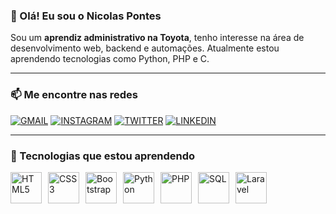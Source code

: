 ### 👋 Olá! Eu sou o Nicolas Pontes

Sou um **aprendiz administrativo na Toyota**, tenho interesse na área de desenvolvimento web, backend e automações. Atualmente estou aprendendo tecnologias como Python, PHP e C.

---

### 📫 Me encontre nas redes

[![GMAIL](https://img.shields.io/badge/Gmail-D14836?style=for-the-badge&logo=gmail&logoColor=white)](mailto:nicolas.pontesfigueiredo@gmail.com)
[![INSTAGRAM](https://img.shields.io/badge/Instagram-E4405F?style=for-the-badge&logo=instagram&logoColor=white)](https://www.instagram.com/pontesnicolas_/)
[![TWITTER](https://img.shields.io/badge/Twitter-1DA1F2?style=for-the-badge&logo=twitter&logoColor=white)](https://x.com/pontesnicolas3)
[![LINKEDIN](https://img.shields.io/badge/LinkedIn-0077B5?style=for-the-badge&logo=linkedin&logoColor=white)](https://www.linkedin.com/in/nicolas-de-pontes-643511243/)

---

### 🚀 Tecnologias que estou aprendendo

<div style="display: flex; gap: 10px; flex-wrap: wrap;">
  <img width="50" height="50" alt="HTML5" src="https://cdn.jsdelivr.net/gh/devicons/devicon/icons/html5/html5-plain.svg" />
  <img width="50" height="50" alt="CSS3" src="https://cdn.jsdelivr.net/gh/devicons/devicon/icons/css3/css3-plain.svg" />
  <img width="50" height="50" alt="Bootstrap" src="https://cdn.jsdelivr.net/gh/devicons/devicon/icons/bootstrap/bootstrap-plain.svg" />
  <img width="50" height="50" alt="Python" src="https://cdn.jsdelivr.net/gh/devicons/devicon/icons/python/python-plain.svg" />
  <img width="50" height="50" alt="PHP" src="https://cdn.jsdelivr.net/gh/devicons/devicon/icons/php/php-original.svg" />
  <img width="50" height="50" alt="SQL" src="https://cdn.jsdelivr.net/gh/devicons/devicon/icons/mysql/mysql-original.svg" />
  <img width="50" height="50" alt="Laravel" src="https://cdn.jsdelivr.net/gh/devicons/devicon/icons/laravel/laravel-line-wordmark.svg" />
</div>
